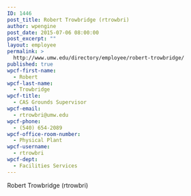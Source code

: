 ```yaml
---
ID: 1446
post_title: Robert Trowbridge (rtrowbri)
author: wpengine
post_date: 2015-07-06 08:00:00
post_excerpt: ""
layout: employee
permalink: >
  http://www.umw.edu/directory/employee/robert-trowbridge/
published: true
wpcf-first-name:
  - Robert
wpcf-last-name:
  - Trowbridge
wpcf-title:
  - CAS Grounds Supervisor
wpcf-email:
  - rtrowbri@umw.edu
wpcf-phone:
  - (540) 654-2089
wpcf-office-room-number:
  - Physical Plant
wpcf-username:
  - rtrowbri
wpcf-dept:
  - Facilities Services
---
```

Robert Trowbridge (rtrowbri)